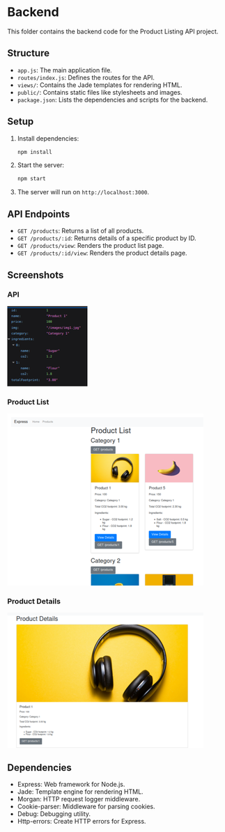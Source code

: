 # Backend

This folder contains the backend code for the Product Listing API project.

## Structure

- `app.js`: The main application file.
- `routes/index.js`: Defines the routes for the API.
- `views/`: Contains the Jade templates for rendering HTML.
- `public/`: Contains static files like stylesheets and images.
- `package.json`: Lists the dependencies and scripts for the backend.

## Setup

1. Install dependencies:

   ```bash
   npm install
   ```

2. Start the server:

   ```bash
   npm start
   ```

3. The server will run on `http://localhost:3000`.

## API Endpoints

- `GET /products`: Returns a list of all products.
- `GET /products/:id`: Returns details of a specific product by ID.
- `GET /products/view`: Renders the product list page.
- `GET /products/:id/view`: Renders the product details page.

## Screenshots

### API

![Product List](./docs/assets/express-backend-listing.png)

### Product List

![Product List](./docs/assets/jade-products-list.png)

### Product Details

![Product Details](./docs/assets/jade-product-details.png)

## Dependencies

- Express: Web framework for Node.js.
- Jade: Template engine for rendering HTML.
- Morgan: HTTP request logger middleware.
- Cookie-parser: Middleware for parsing cookies.
- Debug: Debugging utility.
- Http-errors: Create HTTP errors for Express.
